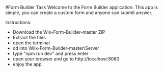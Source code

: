 #Form Builder Task
Welcome to the Form Builder application. This app is simple, you can create a custom form and anyone can submit answer.

Instructions:
- Download the Wix-Form-Builder-master ZIP
- Extract the files
- open the terminal
- cd into \Wix-Form-Builder-master\Server
- type "npm run dev" and press enter
- open your browser and go to http://localhost:8080
- enjoy the app
